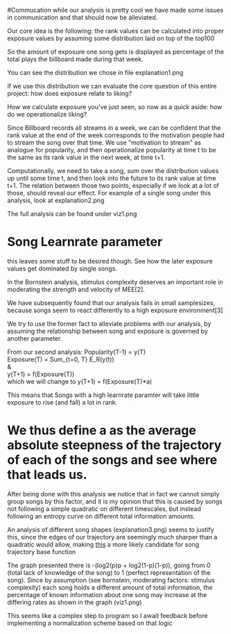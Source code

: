 #Commucation
while our analysis is pretty cool we have made some issues in communication and that should now be alleviated.


Our core idea is the following: the rank values can be calculated into proper exposure values by assuming some distribution laid on top of the top100

So the amount of exposure one song gets is displayed as percentage of the total plays the billboard made during that week.

You can see the distribution we chose in file explanation1.png

If we use this distribution we can evaluate the core question of this entire project: how does exposure relate to liking?

How we calculate exposure you've just seen, so now as a quick aside: how do we operationalize liking?

Since Billboard records all streams in a week, we can be confident that the rank value at the end of the week corresponds to the motivation people had to stream the song over that time. We use "motivation to stream" as analogue for popularity, and then operationalize popularity at time t to be the same as its rank value in the next week, at time t+1.

Computationally, we need to take a song, sum over the distribution values up until some time t, and then look into the future to its rank value at time t+1. The relation between those two points, especially if we look at a lot of those, should reveal our effect. For example of a single song under this analysis, look at explanation2.png

The full analysis can be found under viz1.png

# Song Learnrate parameter

this leaves some stuff to be desired though. See how the later exposure values get dominated by single songs.

In the Bornstein analysis, stimulus complexity deserves an important role in moderating the strength and velocity of MEE[2].

We have subsequently found that our analysis fails in small samplesizes, because songs seem to react differently to a high exposure environment[3]

We try to use the former fact to alleviate problems with our analysis, by assuming the relationship between song and exposure is governed by another parameter.

From our second analysis:
Popularity(T-1) = y(T)   
Exposure(T) = Sum_{t=0, T} E_R(y(t))  
&  
y(T+1) = f(Exposure(T))  
which we will change to
y(T+1) = f(Exposure(T)*a)  

This means that Songs with a high learnrate paramter will take little exposure to rise (and fall) a lot in rank.

We thus define a as the average absolute steepness of the trajectory of each of the songs and see where that leads us.
=======================

After being done with this analysis we notice that in fact we cannot simply group songs by this factor, and it is my opinion that this is caused by songs not following a simple quadratic on different timescales, but instead following an entropy curve on different total information amounts.

An analysis of different song shapes (explanation3.png) seems to justify this, since the edges of our trajectory are seemingly much sharper than a quadratic would allow, making [this](https://de.wikipedia.org/wiki/Entropie_(Informationstheorie)#/media/Datei:Entropy_max.png) a more likely candidate for song trajectory base function

The graph presented there is -(log2(p)p + log2(1-p)(1-p)), going from 0 (total lack of knowledge of the song) to 1 (perfect representation of the song). Since by assumption (see bornstein, moderating factors: stimulus complexity) each song holds a different amount of total information, the percentage of known information about one song may increase at the differing rates as shown in the graph (viz1.png)

This seems like a complex step to program so I await feedback before implementing a normalization scheme based on that logic
